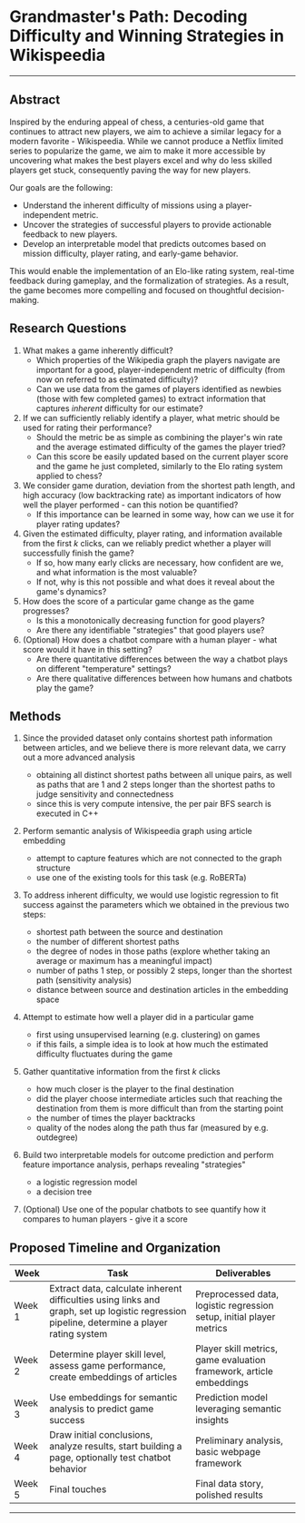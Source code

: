 # Grandmaster's Path: Decoding Difficulty and Winning Strategies in Wikispeedia

---

## Abstract

Inspired by the enduring appeal of chess, a centuries-old game that continues to attract new players, we aim to achieve a similar legacy for a modern favorite - Wikispeedia. While we cannot produce a Netflix limited series to popularize the game, we aim to make it more accessible by uncovering what makes the best players excel and why do less skilled players get stuck, consequently paving the way for new players. 

Our goals are the following: 
- Understand the inherent difficulty of missions using a player-independent metric.
- Uncover the strategies of successful players to provide actionable feedback to new players.
- Develop an interpretable model that predicts outcomes based on mission difficulty, player rating, and early-game behavior.

This would enable the implementation of an Elo-like rating system, real-time feedback during gameplay, and the formalization of strategies. As a result, the game becomes more compelling and focused on thoughtful decision-making.

## Research Questions

1. What makes a game inherently difficult?
   - Which properties of the Wikipedia graph the players navigate are important for a good, player-independent metric of difficulty (from now on referred to as estimated difficulty)?
   - Can we use data from the games of players identified as newbies (those with few completed games) to extract information that captures *inherent* difficulty for our estimate?
2. If we can sufficiently reliably identify a player, what metric should be used for rating their performance?
   - Should the metric be as simple as combining the player's win rate and the average estimated difficulty of the games the player tried?
   - Can this score be easily updated based on the current player score and the game he just completed, similarly to the Elo rating system applied to chess?
3. We consider game duration, deviation from the shortest path length, and high accuracy (low backtracking rate) as important indicators of how well the player performed - can this notion be quantified?
   - If this importance can be learned in some way, how can we use it for player rating updates?
4. Given the estimated difficulty, player rating, and information available from the first $k$ clicks, can we reliably predict whether a player will successfully finish the game?
   - If so, how many early clicks are necessary, how confident are we, and what information is the most valuable?
   - If not, why is this not possible and what does it reveal about the game's dynamics?
5. How does the score of a particular game change as the game progresses?
   - Is this a monotonically decreasing function for good players?
   - Are there any identifiable "strategies" that good players use?
6. (Optional) How does a chatbot compare with a human player - what score would it have in this setting?
   - Are there quantitative differences between the way a chatbot plays on different "temperature" settings?
   - Are there qualitative differences between how humans and chatbots play the game?

## Methods

1. Since the provided dataset only contains shortest path information between articles, and we believe there is more relevant data, 
   we carry out a more advanced analysis
   - obtaining all distinct shortest paths between all unique pairs, as well as paths that are $1$ and $2$ steps longer than the shortest paths to judge sensitivity and connectedness
   - since this is very compute intensive, the per pair BFS search is executed in C++

2. Perform semantic analysis of Wikispeedia graph using article embedding
   - attempt to capture features which are not connected to the graph structure
   - use one of the existing tools for this task (e.g. RoBERTa)

3. To address inherent difficulty, we would use logistic regression to fit success against the parameters which we obtained in the previous two steps:
   - shortest path between the source and destination
   - the number of different shortest paths
   - the degree of nodes in those paths (explore whether taking an average or maximum has a meaningful impact)
   - number of paths $1$ step, or possibly $2$ steps, longer than the shortest path (sensitivity analysis)
   - distance between source and destination articles in the embedding space

4. Attempt to estimate how well a player did in a particular game
   - first using unsupervised learning (e.g. clustering) on games
   - if this fails, a simple idea is to look at how much the estimated difficulty fluctuates during the game

5. Gather quantitative information from the first $k$ clicks
   - how much closer is the player to the final destination
   - did the player choose intermediate articles such that reaching the destination from them is more difficult than from the starting point
   - the number of times the player backtracks
   - quality of the nodes along the path thus far (measured by e.g. outdegree)

6. Build two interpretable models for outcome prediction and perform feature importance analysis, perhaps revealing "strategies"
   - a logistic regression model
   - a decision tree

7. (Optional) Use one of the popular chatbots to see quantify how it compares to human players - give it a score


## Proposed Timeline and Organization

| Week      | Task                                                                 | Deliverables                                         |
|-----------|----------------------------------------------------------------------|-----------------------------------------------------|
| Week 1    | Extract data, calculate inherent difficulties using links and graph, set up logistic regression pipeline, determine a player rating system | Preprocessed data, logistic regression setup, initial player metrics |
| Week 2    | Determine player skill level, assess game performance, create embeddings of articles | Player skill metrics, game evaluation framework, article embeddings |
| Week 3    | Use embeddings for semantic analysis to predict game success         | Prediction model leveraging semantic insights       |
| Week 4    | Draw initial conclusions, analyze results, start building a page, optionally test chatbot behavior | Preliminary analysis, basic webpage framework       |
| Week 5    | Final touches                                                        | Final data story, polished results       |


---
